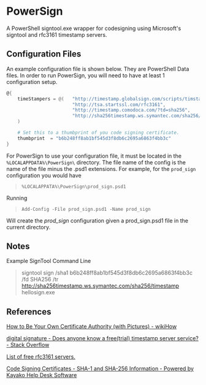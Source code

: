 # PowerSign

A PowerShell signtool.exe wrapper for codesigning using Microsoft's signtool and rfc3161 timestamp servers.

## Configuration Files

An example configuration file is shown below. They are PowerShell Data files. In order to run PowerSign, you will need to have at least 1 configuration setup.

```powershell
@{
    timeStampers = @(   "http://timestamp.globalsign.com/scripts/timstamp.dll",
                        "http://tsa.startssl.com/rfc3161",
                        "http://timestamp.comodoca.com/?td=sha256",
                        "http://sha256timestamp.ws.symantec.com/sha256/timestamp"
    )

    # Set this to a thumbprint of you code signing certificate.
    thumbprint  = "b6b248ff8ab1bf545d3f8db6c2695a6863f4bb3c"
}
```

For PowerSign to use your configuration file, it must be located in the `%LOCALAPPDATA%\PowerSign\` directory. The file name of the config is the name of the file minus the .psd1 extensions. For example, for the `prod_sign` configuration you would have

> `%LOCALAPPATA%\PowerSign\prod_sign.psd1`

Running

> `Add-Config -File prod_sign.psd1 -Name prod_sign`

Will create the *prod_sign* configuration given a prod_sign.psd1 file in the current directory.

## Notes

Example SignTool Command Line
> signtool sign /sha1 b6b248ff8ab1bf545d3f8db6c2695a6863f4bb3c /fd SHA256 /tr http://sha256timestamp.ws.symantec.com/sha256/timestamp  hellosign.exe

## References

[How to Be Your Own Certificate Authority (with Pictures) - wikiHow](https://www.wikihow.com/Be-Your-Own-Certificate-Authority)

[digital signature - Does anyone know a free(trial) timestamp server service? - Stack Overflow](https://stackoverflow.com/questions/25052925/does-anyone-know-a-freetrial-timestamp-server-service)

[List of free rfc3161 servers.](https://gist.github.com/Manouchehri/fd754e402d98430243455713efada710)

[Code Signing Certificates - SHA-1 and SHA-256 Information - Powered by Kayako Help Desk Software](https://support.comodo.com/index.php?/Knowledgebase/Article/View/1102/38/code-signing-certificates---sha-1-and-sha-256-information)
